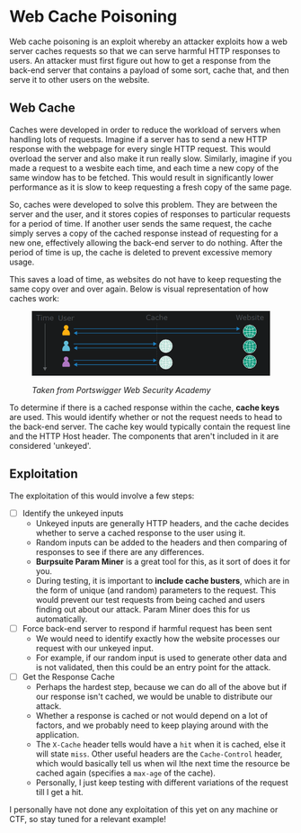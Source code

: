 # Web Cache Poisoning

Web cache poisoning is an exploit whereby an attacker exploits how a web server caches requests so that we can serve harmful HTTP responses to users. An attacker must first figure out how to get a response  from the back-end server that contains a payload of some sort, cache that, and then serve it to other users on the website.&#x20;

## Web Cache

Caches were developed in order to reduce the workload of servers when handling lots of requests. Imagine if a server has to send a new HTTP response with the webpage for every single HTTP request. This would overload the server and also make it run really slow. Similarly, imagine if you made a request to a wesbite each time, and each time a new copy of the same window has to be fetched. This would result in significantly lower performance as it is slow to keep requesting a fresh copy of the same page.

So, caches were developed to solve this problem. They are between the server and the user, and it stores copies of responses to particular requests for a period of time. If another user sends the same request, the cache simply serves a copy of the cached response instead of requesting for a new one, effectively allowing the back-end server to do nothing. After the period of time is up, the cache is deleted to prevent excessive memory usage.

This saves a load of time, as websites do not have to keep requesting the same copy over and over again. Below is visual representation of how caches work:

<figure><img src="../.gitbook/assets/image (7) (1) (3) (1).png" alt=""><figcaption><p><em>Taken from Portswigger Web Security Academy</em></p></figcaption></figure>

To determine if there is a cached response within the cache, **cache keys** are used. This would identify whether or not the request needs to head to the back-end server. The cache key would typically contain the request line and the HTTP Host header. The components that aren't included in it are considered 'unkeyed'.&#x20;

## Exploitation

The exploitation of this would involve a few steps:

* [ ] Identify the unkeyed inputs&#x20;
  * Unkeyed inputs are generally HTTP headers, and the cache decides whether to serve a cached response to the user using it.
  * Random inputs can be added to the headers and then comparing of responses to see if there are any differences.
  * **Burpsuite Param Miner** is a great tool for this, as it sort of does it for you.
  * During testing, it is important to **include cache busters**, which are in the form of unique (and random) parameters to the request. This would prevent our test requests from being cached and users finding out about our attack. Param Miner does this for us automatically.
* [ ] Force back-end server to respond if harmful request has been sent
  * We would need to identify exactly how the website processes our request with our unkeyed input.
  * For example, if our random input is used to generate other data and is not validated, then this could be an entry point for the attack.
* [ ] Get the Response Cache
  * Perhaps the hardest step, because we can do all of the above but if our response isn't cached, we would be unable to distribute our attack.
  * Whether a response is cached or not would depend on a lot of factors, and we probably need to keep playing around with the application.
  * The `X-Cache` header tells would have a `hit` when it is cached, else it will state `miss`. Other useful headers are the `Cache-Control` header, which would basically tell us when wil lthe next time the resource be cached again (specifies a `max-age` of the cache).
  * Personally, I just keep testing with different variations of the request till I get a hit.

I personally have not done any exploitation of this yet on any machine or CTF, so stay tuned for a relevant example!
